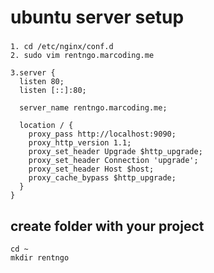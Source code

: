 # ubuntu server setup
### 

```
1. cd /etc/nginx/conf.d
2. sudo vim rentngo.marcoding.me

3.server {
  listen 80;
  listen [::]:80;

  server_name rentngo.marcoding.me;

  location / {
    proxy_pass http://localhost:9090;
    proxy_http_version 1.1;
    proxy_set_header Upgrade $http_upgrade;
    proxy_set_header Connection 'upgrade';
    proxy_set_header Host $host;
    proxy_cache_bypass $http_upgrade;
  }
}
```
## create folder with your project
```
cd ~
mkdir rentngo
```

